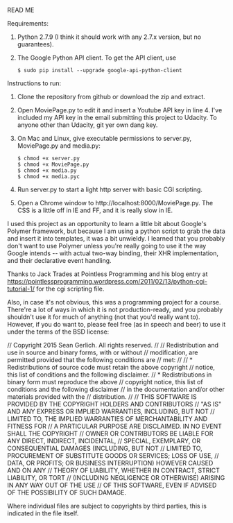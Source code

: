 READ ME

Requirements:

1. 	Python 2.7.9 (I think it should work with any 2.7.x version, but no guarantees).
2. 	The Google Python API client. To get the API client, use 
	
		$ sudo pip install --upgrade google-api-python-client

Instructions to run:

1. 	Clone the repository from github or download the zip and extract.
2. 	Open MoviePage.py to edit it and insert a Youtube API key in line 4. I've included my API key in 
	the email submitting this project to Udacity. To anyone other than Udacity, git yer own dang key.
3.	On Mac and Linux, give executable permissions to server.py, MoviePage.py and media.py:

		$ chmod +x server.py
		$ chmod +x MoviePage.py
		$ chmod +x media.py
		$ chmod +x media.pyc
	
4.  Run server.py to start a light http server with basic CGI scripting. 
5. 	Open a Chrome window to http://localhost:8000/MoviePage.py. The CSS is a little off in IE and FF, 
	and it is really slow in IE.

I used this project as an opportunity to learn a little bit about Google's Polymer framework, but
because I am using a python script to grab the data and insert it into templates, it was a bit unwieldy. 
I learned that you probably don't want to use Polymer unless you're really going to use it the way Google 
intends -- with actual two-way binding, their XHR implementation, and their declarative event handling. 

Thanks to Jack Trades at Pointless Programming and his blog entry 
at	https://pointlessprogramming.wordpress.com/2011/02/13/python-cgi-tutorial-1/ for
the cgi scripting file. 

Also, in case it's not obvious, this was a programming project for a course. There're a lot of ways
in which it is not production-ready, and you probably shouldn't use it for much of anything (not that
you'd really want to). However, if you do want to, please feel free (as in speech and beer) to use it
under the terms of the BSD license:




// Copyright 2015 Sean Gerlich. All rights reserved.
//
// Redistribution and use in source and binary forms, with or without
// modification, are permitted provided that the following conditions are
// met:
//
//    * Redistributions of source code must retain the above copyright
// notice, this list of conditions and the following disclaimer.
//    * Redistributions in binary form must reproduce the above
// copyright notice, this list of conditions and the following disclaimer
// in the documentation and/or other materials provided with the
// distribution.
//
// THIS SOFTWARE IS PROVIDED BY THE COPYRIGHT HOLDERS AND CONTRIBUTORS
// "AS IS" AND ANY EXPRESS OR IMPLIED WARRANTIES, INCLUDING, BUT NOT
// LIMITED TO, THE IMPLIED WARRANTIES OF MERCHANTABILITY AND FITNESS FOR
// A PARTICULAR PURPOSE ARE DISCLAIMED. IN NO EVENT SHALL THE COPYRIGHT
// OWNER OR CONTRIBUTORS BE LIABLE FOR ANY DIRECT, INDIRECT, INCIDENTAL,
// SPECIAL, EXEMPLARY, OR CONSEQUENTIAL DAMAGES (INCLUDING, BUT NOT
// LIMITED TO, PROCUREMENT OF SUBSTITUTE GOODS OR SERVICES; LOSS OF USE,
// DATA, OR PROFITS; OR BUSINESS INTERRUPTION) HOWEVER CAUSED AND ON ANY
// THEORY OF LIABILITY, WHETHER IN CONTRACT, STRICT LIABILITY, OR TORT
// (INCLUDING NEGLIGENCE OR OTHERWISE) ARISING IN ANY WAY OUT OF THE USE
// OF THIS SOFTWARE, EVEN IF ADVISED OF THE POSSIBILITY OF SUCH DAMAGE.   

Where individual files are subject to copyrights by third parties, this is indicated in the file itself.